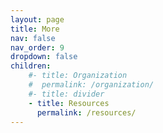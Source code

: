 ```yaml
---
layout: page
title: More
nav: false
nav_order: 9
dropdown: false
children:
    #- title: Organization
    #  permalink: /organization/
    #- title: divider
    - title: Resources
      permalink: /resources/
---
```

